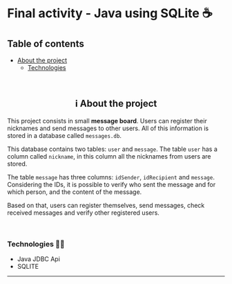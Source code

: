 # Final activity - Java using SQLite ☕

## Table of contents
- [About the project](#--ℹ%EF%B8%8F-about-the-project)
  - [Technologies](#-technologies--)
 

<br>

<h2 align="center">  ℹ️ About the project</h2>

This project consists in small **message board**. Users can register their nicknames and send messages to other users. All of this information is stored in a database called `messages.db`. 

This database contains two tables: `user` and `message`. The table `user` has a column called `nickname`, in this column all the nicknames from users are stored.

The table `message` has three columns: `idSender`, `idRecipient` and `message`. Considering the IDs, it is possible to verify who sent the message and for which person, and the content of the message. 

Based on that, users can register themselves, send messages, check received messages and verify other registered users. 

<br>



<h3> Technologies 🧑‍💻 </h3>

- Java JDBC Api
- SQLITE


---


